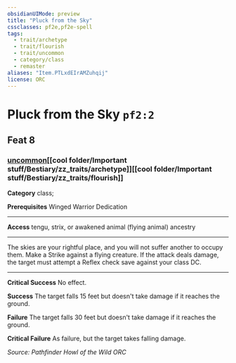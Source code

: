 ```yaml
---
obsidianUIMode: preview
title: "Pluck from the Sky"
cssclasses: pf2e,pf2e-spell
tags:
  - trait/archetype
  - trait/flourish
  - trait/uncommon
  - category/class
  - remaster
aliases: "Item.PTLxdEIrAMZuhqij"
license: ORC
---
```

# Pluck from the Sky `pf2:2`
## Feat 8
### [uncommon](cool%20folder/Important%20stuff/Bestiary/zz_traits/uncommon.md "Uncommon Rarity Trait")[[cool folder/Important stuff/Bestiary/zz_traits/archetype]][[cool folder/Important stuff/Bestiary/zz_traits/flourish]]

**Category** class; 



**Prerequisites** Winged Warrior Dedication
* * *
**Access** tengu, strix, or awakened animal (flying animal) ancestry

* * *

The skies are your rightful place, and you will not suffer another to occupy them. Make a Strike against a flying creature. If the attack deals damage, the target must attempt a Reflex check save against your class DC.

* * *

**Critical Success** No effect.

**Success** The target falls 15 feet but doesn't take damage if it reaches the ground.

**Failure** The target falls 30 feet but doesn't take damage if it reaches the ground.

**Critical Failure** As failure, but the target takes falling damage.

*Source: Pathfinder Howl of the Wild*
*ORC*